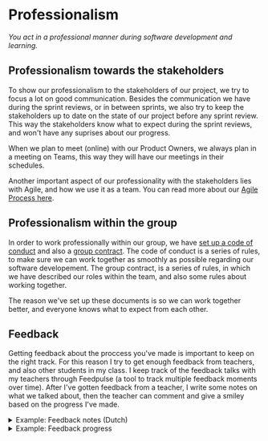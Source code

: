 # Professionalism
*You act in a professional manner during software development and learning.*

## Professionalism towards the stakeholders
To show our professionalism to the stakeholders of our project, we try to focus a lot on good communication.
Besides the communication we have during the sprint reviews, or in between sprints, we also try to keep the stakeholders up to date on the state of our project before any sprint review. This way the stakeholders know what to expect during the sprint reviews, and won't have any suprises about our progress.

When we plan to meet (online) with our Product Owners, we always plan in a meeting on Teams, this way they will have our meetings in their schedules.

Another important aspect of our professionality with the stakeholders lies with Agile, and how we use it as a team. You can read more about our [Agile Process here](https://github.com/LukasJansen100/Portfolio-S3/blob/main/proof/agile-method.md).

## Professionalism within the group
In order to work professionally within our group, we have [set up a code of conduct](https://github.com/Modus-1/documentation/blob/main/Documents/Code%20of%20Conduct.md) and also a [group contract](https://docs.google.com/document/d/1O4WbgDgG3jcjnhj1aFvIqjnz9wh1FpvAaHZ_3k6U_-4/edit?usp=sharing).
The code of conduct is a series of rules, to make sure we can work together as smoothly as possible regarding our software developement.
The group contract, is a series of rules, in which we have described our roles within the team, and also some rules about working together.

The reason we've set up these documents is so we can work together better, and everyone knows what to expect from each other.

## Feedback
Getting feedback about the proccess you've made is important to keep on the right track.
For this reason I try to get enough feedback from teachers, and also other students in my class.
I keep track of the feedback talks with my teachers through Feedpulse (a tool to track multiple feedback moments over time). After I've gotten feedback from a teacher, I write some notes on what we talked about, then the teacher can comment and give a smiley based on the progress I've made.



<details>
  <summary>Example: Feedback notes (Dutch)</summary>
 
![image](https://user-images.githubusercontent.com/93530655/208377726-25b46e27-bda0-4db4-9a91-59e2ca7dc34b.png)
</details>

<details>
  <summary>Example: Feedback progress</summary>
  
  ![image](https://user-images.githubusercontent.com/93530655/208377823-4dde39cc-de45-4fc1-8bb6-8c29141771ff.png)
</details>
